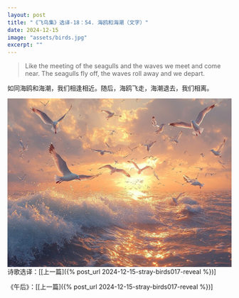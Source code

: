 ```yaml
---
layout: post
title: "《飞鸟集》选译-18：54. 海鸥和海潮（文字）"
date: 2024-12-15
image: "assets/birds.jpg"
excerpt: ""
---
```


>Like the meeting of the seagulls and the waves we meet and come near. The seagulls fly off, the waves roll away and we depart.

如同海鸥和海潮，我们相逢相近。随后，海鸥飞走，海潮退去，我们相离。


<img style="float:left" src="/assets/seagulls_and_waves.jpg">

----

诗歌选译：\[[上一篇]({% post_url 2024-12-15-stray-birds017-reveal %})\] 

《午后》：\[[上一篇]({% post_url 2024-12-15-stray-birds017-reveal %})\] 
